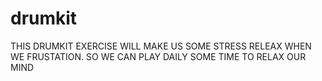 # drumkit
THIS DRUMKIT EXERCISE WILL MAKE US  SOME STRESS RELEAX WHEN WE FRUSTATION. SO WE CAN PLAY DAILY SOME TIME TO RELAX OUR MIND

